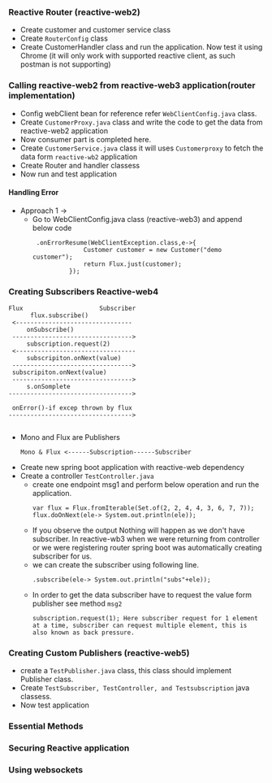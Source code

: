 ### Reactive Router (reactive-web2)

- Create  customer and customer service class
- Create  ```RouterConfig``` class
- Create CustomerHandler class and run the application. Now test it using Chrome (it will only work with supported reactive client, as such postman is not supporting)


### Calling reactive-web2 from reactive-web3 application(router implementation)
- Config webClient bean for reference refer ```WebClientConfig.java``` class.
- Create ```CustomerProxy.java``` class and write the code to get the data from reactive-web2 application
- Now consumer part is completed here.
- Create ```CustomerService.java``` class it will uses ```Customerproxy``` to fetch the data form ```reactive-wb2``` application
- Create Router and handler classess
- Now run and test application

#### Handling Error 
- Approach 1 ->
  - Go to WebClientConfig.java class (reactive-web3) and append below code
    ```
     .onErrorResume(WebClientException.class,e->{
                  Customer customer = new Customer("demo customer");
                  return Flux.just(customer);
              });
    ```



### Creating Subscribers Reactive-web4

```
Flux                     Subscriber
      flux.subscribe()
 <--------------------------------
     onSubscribe()
 --------------------------------->
     subscription.request(2)
 <---------------------------------
     subscripiton.onNext(value)
 --------------------------------->
 subscripiton.onNext(value)
 --------------------------------->
     s.onSomplete
---------------------------------->

 onError()-if excep thrown by flux
---------------------------------->
  
```
- Mono and Flux are Publishers
  ```
  Mono & Flux <------Subscription------Subscriber
  ```
- Create new spring boot application with reactive-web dependency
- Create a controller ```TestController.java```
  - create one endpoint msg1 and perform below operation and run the application.
    ```
    var flux = Flux.fromIterable(Set.of(2, 2, 4, 4, 3, 6, 7, 7));
    flux.doOnNext(ele-> System.out.println(ele));
    ```
  - If you observe the output Nothing will happen as we don't have subscriber. In reactive-wb3 when we were returning from controller or we were registering router spring boot was automatically creating subscriber for us.
  - we can create the subscriber using following line.
    ```
    .subscribe(ele-> System.out.println("subs"+ele));
    ```
  - In order to get the data subscriber have to request the value form publisher see method ```msg2```
    ```
    subscription.request(1); Here subscriber request for 1 element at a time, subscriber can request multiple element, this is also known as back pressure.
    ```

### Creating Custom Publishers (reactive-web5)
- create a ```TestPublisher.java``` class, this class should implement Publisher class.
- Create ```TestSubscriber, TestController, and Testsubscription``` java classess.
- Now test application

### Essential Methods

### Securing Reactive application

### Using websockets
